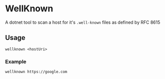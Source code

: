 # WellKnown

A dotnet tool to scan a host for it's `.well-known` files as defined by RFC 8615

## Usage

`wellknown <hostUri>`

### Example

`wellknown https://google.com`
